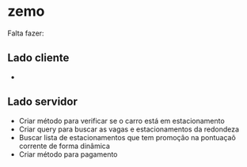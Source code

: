 # zemo

Falta fazer:<br/>
<h2>Lado cliente</h2>
<ul>
<li></li>
</ul>

<h2>Lado servidor</h2>
<ul>
<li>Criar método para verificar se o carro está em estacionamento</li>
<li>Criar query para buscar as vagas e estacionamentos da redondeza</li>
<li>Buscar lista de estacionamentos que tem promoção na pontuaçaõ corrente de forma dinâmica</li>
<li>Criar método para pagamento</li>
<ul>

